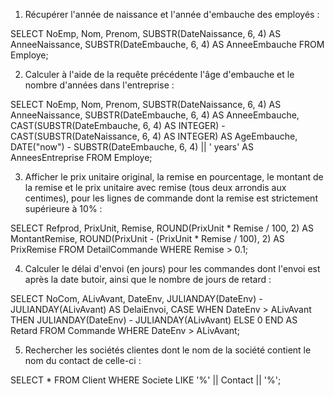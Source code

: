 1. Récupérer l'année de naissance et l'année d'embauche des employés :

SELECT NoEmp, Nom, Prenom, 
       SUBSTR(DateNaissance, 6, 4) AS AnneeNaissance, 
       SUBSTR(DateEmbauche, 6, 4) AS AnneeEmbauche
FROM Employe;

2. Calculer à l'aide de la requête précédente l'âge d'embauche et le nombre d'années dans l'entreprise :

SELECT NoEmp, Nom, Prenom,
       SUBSTR(DateNaissance, 6, 4) AS AnneeNaissance, 
       SUBSTR(DateEmbauche, 6, 4) AS AnneeEmbauche,
       CAST(SUBSTR(DateEmbauche, 6, 4) AS INTEGER) - CAST(SUBSTR(DateNaissance, 6, 4) AS INTEGER) AS AgeEmbauche,
       DATE("now") - SUBSTR(DateEmbauche, 6, 4) || ' years' AS AnneesEntreprise
FROM Employe;

3. Afficher le prix unitaire original, la remise en pourcentage, le montant de la remise et le prix unitaire avec remise (tous deux arrondis aux centimes), pour les lignes de commande dont la remise est strictement supérieure à 10% :

SELECT Refprod, PrixUnit, Remise, 
       ROUND(PrixUnit * Remise / 100, 2) AS MontantRemise,
       ROUND(PrixUnit - (PrixUnit * Remise / 100), 2) AS PrixRemise
FROM DetailCommande
WHERE Remise > 0.1;

4. Calculer le délai d'envoi (en jours) pour les commandes dont l'envoi est après la date butoir, ainsi que le nombre de jours de retard :

SELECT NoCom, ALivAvant, DateEnv, 
       JULIANDAY(DateEnv) - JULIANDAY(ALivAvant) AS DelaiEnvoi,
       CASE 
           WHEN DateEnv > ALivAvant THEN JULIANDAY(DateEnv) - JULIANDAY(ALivAvant)
           ELSE 0
       END AS Retard
FROM Commande
WHERE DateEnv > ALivAvant;

5. Rechercher les sociétés clientes dont le nom de la société contient le nom du contact de celle-ci :

SELECT *
FROM Client
WHERE Societe LIKE '%' || Contact || '%';
